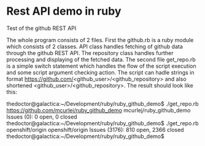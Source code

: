 # Rest API demo in ruby

Test of the github REST API

The whole program consists of 2 files.
First the github.rb is a ruby module which consists of 2 classes. API class handles fetching of github data through the github REST API. The repository class handles further processing and displaying of the fetched data.
The second file get_repo.rb is a simple switch statement which handles the flow of the script execution and some script argument checking action. The script can hadle strings in format https://github.com/<github_user>/<github_repository> and also shortened <github_user>/<github_repository>.
The result should look like this:

thedoctor@galactica:~/Development/ruby/ruby_github_demo$ ./get_repo.rb https://github.com/mcurlej/ruby_github_demo
mcurlej/ruby_github_demo
Issues (0): 0 open, 0 closed
thedoctor@galactica:~/Development/ruby/ruby_github_demo$ ./get_repo.rb openshift/origin
openshift/origin
Issues (3176): 810 open, 2366 closed
thedoctor@galactica:~/Development/ruby/ruby_github_demo$
